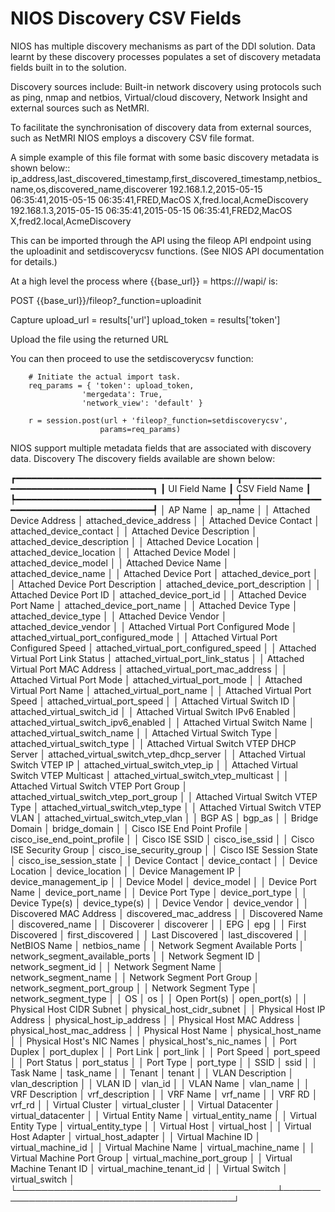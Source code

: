 # NIOS Discovery CSV Fields

NIOS has multiple discovery mechanisms as part of the DDI solution. Data learnt by these discovery processes populates a set of discovery metadata fields built in to the solution.

Discovery sources include: Built-in network discovery using protocols such as ping, nmap and netbios, Virtual/cloud discovery, Network Insight and external sources such as NetMRI.

To facilitate the synchronisation of discovery data from external sources, such as NetMRI NIOS employs a discovery CSV file format.

A simple example of this file format with some basic discovery metadata is shown below::
	ip_address,last_discovered_timestamp,first_discovered_timestamp,netbios_name,os,discovered_name,discoverer
192.168.1.2,2015-05-15 06:35:41,2015-05-15 06:35:41,FRED,MacOS X,fred.local,AcmeDiscovery
192.168.1.3,2015-05-15 06:35:41,2015-05-15 06:35:41,FRED2,MacOS X,fred2.local,AcmeDiscovery


This can be imported through the API using the fileop API endpoint using the uploadinit and setdiscoverycsv functions. (See NIOS API documentation for details.)


At a high level the process where {{base_url}} = https://<gm>/wapi/<version> is:

POST {{base_url}}/fileop?_function=uploadinit

Capture 
	upload_url = results['url']
        upload_token = results['token']

Upload the file using the returned URL

You can then proceed to use the setdiscoverycsv function:

```
    # Initiate the actual import task.
    req_params = { 'token': upload_token,
                'mergedata': True,
                'network_view': 'default' }
                
    r = session.post(url + 'fileop?_function=setdiscoverycsv',
                    params=req_params)
```

NIOS support multiple metadata fields that are associated with discovery data. Discovery 
The discovery fields available are shown below:

┏━━━━━━━━━━━━━━━━━━━━━━━━━━━━━━━━━━━━━━━━━━┳━━━━━━━━━━━━━━━━━━━━━━━━━━━━━━━━━━━━━━━━━━┓
┃ UI Field Name                            ┃ CSV Field Name                           ┃
┡━━━━━━━━━━━━━━━━━━━━━━━━━━━━━━━━━━━━━━━━━━╇━━━━━━━━━━━━━━━━━━━━━━━━━━━━━━━━━━━━━━━━━━┩
│ AP Name                                  │ ap_name                                  │
│ Attached Device Address                  │ attached_device_address                  │
│ Attached Device Contact                  │ attached_device_contact                  │
│ Attached Device Description              │ attached_device_description              │
│ Attached Device Location                 │ attached_device_location                 │
│ Attached Device Model                    │ attached_device_model                    │
│ Attached Device Name                     │ attached_device_name                     │
│ Attached Device Port                     │ attached_device_port                     │
│ Attached Device Port Description         │ attached_device_port_description         │
│ Attached Device Port ID                  │ attached_device_port_id                  │
│ Attached Device Port Name                │ attached_device_port_name                │
│ Attached Device Type                     │ attached_device_type                     │
│ Attached Device Vendor                   │ attached_device_vendor                   │
│ Attached Virtual Port Configured Mode    │ attached_virtual_port_configured_mode    │
│ Attached Virtual Port Configured Speed   │ attached_virtual_port_configured_speed   │
│ Attached Virtual Port Link Status        │ attached_virtual_port_link_status        │
│ Attached Virtual Port MAC Address        │ attached_virtual_port_mac_address        │
│ Attached Virtual Port Mode               │ attached_virtual_port_mode               │
│ Attached Virtual Port Name               │ attached_virtual_port_name               │
│ Attached Virtual Port Speed              │ attached_virtual_port_speed              │
│ Attached Virtual Switch ID               │ attached_virtual_switch_id               │
│ Attached Virtual Switch IPv6 Enabled     │ attached_virtual_switch_ipv6_enabled     │
│ Attached Virtual Switch Name             │ attached_virtual_switch_name             │
│ Attached Virtual Switch Type             │ attached_virtual_switch_type             │
│ Attached Virtual Switch VTEP DHCP Server │ attached_virtual_switch_vtep_dhcp_server │
│ Attached Virtual Switch VTEP IP          │ attached_virtual_switch_vtep_ip          │
│ Attached Virtual Switch VTEP Multicast   │ attached_virtual_switch_vtep_multicast   │
│ Attached Virtual Switch VTEP Port Group  │ attached_virtual_switch_vtep_port_group  │
│ Attached Virtual Switch VTEP Type        │ attached_virtual_switch_vtep_type        │
│ Attached Virtual Switch VTEP VLAN        │ attached_virtual_switch_vtep_vlan        │
│ BGP AS                                   │ bgp_as                                   │
│ Bridge Domain                            │ bridge_domain                            │
│ Cisco ISE End Point Profile              │ cisco_ise_end_point_profile              │
│ Cisco ISE SSID                           │ cisco_ise_ssid                           │
│ Cisco ISE Security Group                 │ cisco_ise_security_group                 │
│ Cisco ISE Session State                  │ cisco_ise_session_state                  │
│ Device Contact                           │ device_contact                           │
│ Device Location                          │ device_location                          │
│ Device Management IP                     │ device_management_ip                     │
│ Device Model                             │ device_model                             │
│ Device Port Name                         │ device_port_name                         │
│ Device Port Type                         │ device_port_type                         │
│ Device Type(s)                           │ device_type(s)                           │
│ Device Vendor                            │ device_vendor                            │
│ Discovered MAC Address                   │ discovered_mac_address                   │
│ Discovered Name                          │ discovered_name                          │
│ Discoverer                               │ discoverer                               │
│ EPG                                      │ epg                                      │
│ First Discovered                         │ first_discovered                         │
│ Last Discovered                          │ last_discovered                          │
│ NetBIOS Name                             │ netbios_name                             │
│ Network Segment Available Ports          │ network_segment_available_ports          │
│ Network Segment ID                       │ network_segment_id                       │
│ Network Segment Name                     │ network_segment_name                     │
│ Network Segment Port Group               │ network_segment_port_group               │
│ Network Segment Type                     │ network_segment_type                     │
│ OS                                       │ os                                       │
│ Open Port(s)                             │ open_port(s)                             │
│ Physical Host CIDR Subnet                │ physical_host_cidr_subnet                │
│ Physical Host IP Address                 │ physical_host_ip_address                 │
│ Physical Host MAC Address                │ physical_host_mac_address                │
│ Physical Host Name                       │ physical_host_name                       │
│ Physical Host's NIC Names                │ physical_host's_nic_names                │
│ Port Duplex                              │ port_duplex                              │
│ Port Link                                │ port_link                                │
│ Port Speed                               │ port_speed                               │
│ Port Status                              │ port_status                              │
│ Port Type                                │ port_type                                │
│ SSID                                     │ ssid                                     │
│ Task Name                                │ task_name                                │
│ Tenant                                   │ tenant                                   │
│ VLAN Description                         │ vlan_description                         │
│ VLAN ID                                  │ vlan_id                                  │
│ VLAN Name                                │ vlan_name                                │
│ VRF Description                          │ vrf_description                          │
│ VRF Name                                 │ vrf_name                                 │
│ VRF RD                                   │ vrf_rd                                   │
│ Virtual Cluster                          │ virtual_cluster                          │
│ Virtual Datacenter                       │ virtual_datacenter                       │
│ Virtual Entity Name                      │ virtual_entity_name                      │
│ Virtual Entity Type                      │ virtual_entity_type                      │
│ Virtual Host                             │ virtual_host                             │
│ Virtual Host Adapter                     │ virtual_host_adapter                     │
│ Virtual Machine ID                       │ virtual_machine_id                       │
│ Virtual Machine Name                     │ virtual_machine_name                     │
│ Virtual Machine Port Group               │ virtual_machine_port_group               │
│ Virtual Machine Tenant ID                │ virtual_machine_tenant_id                │
│ Virtual Switch                           │ virtual_switch                           │
└──────────────────────────────────────────┴──────────────────────────────────────────┘